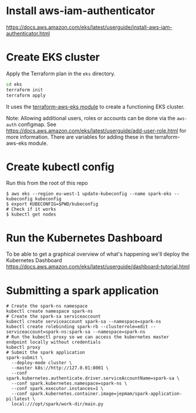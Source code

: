 # Install aws-iam-authenticator
https://docs.aws.amazon.com/eks/latest/userguide/install-aws-iam-authenticator.html

# Create EKS cluster
Apply the Terraform plan in the `eks` directory.
```bash
cd eks
terraform init
terraform apply
```

It uses the [terraform-aws-eks module](https://github.com/terraform-aws-modules/terraform-aws-eks) to create a functioning EKS cluster.

Note: Allowing additional users, roles or accounts can be done via the `aws-auth` configmap.
See https://docs.aws.amazon.com/eks/latest/userguide/add-user-role.html for more information.
There are variables for adding these in the terraform-aws-eks module.

# Create kubectl config

Run this from the root of this repo

```
$ aws eks --region eu-west-1 update-kubeconfig --name spark-eks --kubeconfig kubeconfig
$ export KUBECONFIG=$PWD/kubeconfig
# Check if it works
$ kubectl get nodes
```

# Run the Kubernetes Dashboard
To be able to get a graphical overview of what's happening we'll deploy the Kubernetes Dashboard
https://docs.aws.amazon.com/eks/latest/userguide/dashboard-tutorial.html

# Submitting a spark application
```
# Create the spark-ns namespace
kubectl create namespace spark-ns
# Create the spark-sa serviceaccount
kubectl create serviceaccount spark-sa --namespace=spark-ns
kubectl create rolebinding spark-rb --clusterrole=edit --serviceaccount=spark-ns:spark-sa --namespace=spark-ns
# Run the kubectl proxy so we can access the kubernetes master endpoint locally without credentials
kubectl proxy
# Submit the spark application
spark-submit \                                       
  --deploy-mode cluster \      
  --master k8s://http://127.0.01:8001 \
  --conf spark.kubernetes.authenticate.driver.serviceAccountName=spark-sa \
  --conf spark.kubernetes.namespace=spark-ns \
  --conf spark.executor.instances=1 \
  --conf spark.kubernetes.container.image=jepmam/spark-application-pi:latest \
  local:///opt/spark/work-dir/main.py
```
